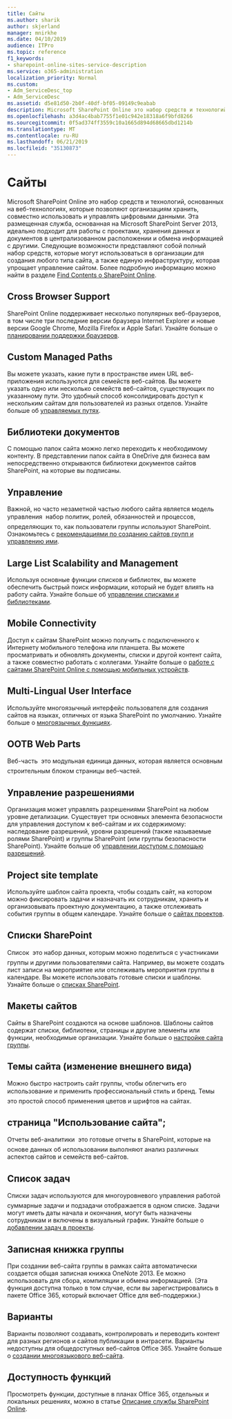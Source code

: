 ```yaml
---
title: Сайты
ms.author: sharik
author: skjerland
manager: mnirkhe
ms.date: 04/10/2019
audience: ITPro
ms.topic: reference
f1_keywords:
- sharepoint-online-sites-service-description
ms.service: o365-administration
localization_priority: Normal
ms.custom:
- Adm_ServiceDesc_top
- Adm_ServiceDesc
ms.assetid: d5e81d50-2b0f-40df-bf05-09149c9eabab
description: Microsoft SharePoint Online это набор средств и технологий, основанных на веб-технологиях, которые позволяют организациям хранить, совместно использовать и управлять цифровыми данными. Эта размещенная служба, основанная на Microsoft SharePoint Server 2013, идеально подходит для работы с проектами, хранения данных и документов в централизованном расположении и обмена информацией с другими. Следующие возможности представляют собой полный набор средств, которые могут использоваться в организации для создания любого типа сайта, а также единую инфраструктуру, которая упрощает управление сайтом. Более подробную информацию можно найти в разделе Find Contents о SharePoint Online.
ms.openlocfilehash: a3d4ac4bab7755f1e01c942e18318a6f9bfd8266
ms.sourcegitcommit: 0f5ad374ff3559c10a1665d894d68665dbd1214b
ms.translationtype: MT
ms.contentlocale: ru-RU
ms.lasthandoff: 06/21/2019
ms.locfileid: "35130873"
---
```

# <a name="sites"></a>Сайты

Microsoft SharePoint Online это набор средств и технологий, основанных на веб-технологиях, которые позволяют организациям хранить, совместно использовать и управлять цифровыми данными. Эта размещенная служба, основанная на Microsoft SharePoint Server 2013, идеально подходит для работы с проектами, хранения данных и документов в централизованном расположении и обмена информацией с другими. Следующие возможности представляют собой полный набор средств, которые могут использоваться в организации для создания любого типа сайта, а также единую инфраструктуру, которая упрощает управление сайтом. Более подробную информацию можно найти в разделе [Find Contents о SharePoint Online](https://support.office.com/Article/Find-content-about-SharePoint-Online-0ff4f5c6-b8b3-4d6a-be9a-99e6dcb9a3b7).
  
## <a name="cross-browser-support"></a>Cross Browser Support
<a name="bkmk_CrossBrowserSupport"> </a>

SharePoint Online поддерживает несколько популярных веб-браузеров, в том числе три последние версии браузера Internet Explorer и новые версии Google Chrome, Mozilla Firefox и Apple Safari. Узнайте больше о [планировании поддержки браузеров](https://go.microsoft.com/fwlink/?LinkId=271048).
  
## <a name="custom-managed-paths"></a>Custom Managed Paths
<a name="bkmk_CustomManagedPaths"> </a>

Вы можете указать, какие пути в пространстве имен URL веб-приложения используются для семейств веб-сайтов. Вы можете указать одно или несколько семейств веб-сайтов, существующих по указанному пути. Это удобный способ консолидировать доступ к нескольким сайтам для пользователей из разных отделов. Узнайте больше об [управляемых путях](https://go.microsoft.com/fwlink/?LinkId=271049).
  
## <a name="document-libraries"></a>Библиотеки документов
<a name="bkmk_SiteFolders"> </a>

С помощью папок сайта можно легко переходить к необходимому контенту. В представлении папок сайта в OneDrive для бизнеса вам непосредственно открываются библиотеки документов сайтов SharePoint, на которые вы подписаны. 
  
## <a name="governance"></a>Управление
<a name="bkmk_Governance"> </a>

Важной, но часто незаметной частью любого сайта является модель управления  набор политик, ролей, обязанностей и процессов, определяющих то, как пользователи группы используют SharePoint. Ознакомьтесь с [рекомендациями по созданию сайтов групп и управлению ими](https://go.microsoft.com/fwlink/?LinkId=271050).
  
## <a name="large-list-scalability-and-management"></a>Large List Scalability and Management
<a name="bkmk_LargeListScalabilityManagement"> </a>

Используя основные функции списков и библиотек, вы можете обеспечить быстрый поиск информации, который не будет влиять на работу сайта. Узнайте больше об [управлении списками и библиотеками](https://go.microsoft.com/fwlink/?LinkId=271051).
  
## <a name="mobile-connectivity"></a>Mobile Connectivity
<a name="bkmk_MobileConnectivity"> </a>

Доступ к сайтам SharePoint можно получить с подключенного к Интернету мобильного телефона или планшета. Вы можете просматривать и обновлять документы, списки и другой контент сайта, а также совместно работать с коллегами. Узнайте больше о [работе с сайтами SharePoint Online с помощью мобильных устройств](https://go.microsoft.com/fwlink/?LinkId=271052).
  
## <a name="multi-lingual-user-interface"></a>Multi-Lingual User Interface
<a name="bkmk_MultiLingualUserInterface"> </a>

Используйте многоязычный интерфейс пользователя для создания сайтов на языках, отличных от языка SharePoint по умолчанию. Узнайте больше о [многоязычных функциях](https://go.microsoft.com/fwlink/?LinkId=271053).
  
## <a name="ootb-web-parts"></a>OOTB Web Parts
<a name="bkmk_OOTBWebParts"> </a>

Веб-часть  это модульная единица данных, которая является основным строительным блоком страницы веб-частей.
  
## <a name="permissions-management"></a>Управление разрешениями
<a name="bkmk_PermissionsManagement"> </a>

Организация может управлять разрешениями SharePoint на любом уровне детализации. Существует три основных элемента безопасности для управления доступом к веб-сайтам и их содержимому: наследование разрешений, уровни разрешений (также называемые ролями SharePoint) и группы SharePoint (или группы безопасности SharePoint). Узнайте больше об [управлении доступом с помощью разрешений](https://go.microsoft.com/fwlink/?LinkId=271054).
  
## <a name="project-site-template"></a>Project site template
<a name="bkmk_Projectsitetemplate"> </a>

Используйте шаблон сайта проекта, чтобы создать сайт, на котором можно фиксировать задачи и назначать их сотрудникам, хранить и организовывать проектную документацию, а также отслеживать события группы в общем календаре. Узнайте больше о [сайтах проектов](https://go.microsoft.com/fwlink/?LinkId=271228).
  
## <a name="sharepoint-lists"></a>Списки SharePoint
<a name="bkmk_SharePointLists"> </a>

Список  это набор данных, которым можно поделиться с участниками группы и другими пользователями сайта. Например, вы можете создать лист записи на мероприятие или отслеживать мероприятия группы в календаре. Вы можете использовать готовые списки и шаблоны. Узнайте больше о [списках SharePoint](https://go.microsoft.com/fwlink/?LinkId=271056).
  
## <a name="site-designs"></a>Макеты сайтов
<a name="bkmk_Templates"> </a>

Сайты в SharePoint создаются на основе шаблонов. Шаблоны сайтов содержат списки, библиотеки, страницы и другие элементы или функции, необходимые организации. Узнайте больше о [настройке сайта группы](https://go.microsoft.com/fwlink/?LinkId=271058).
  
## <a name="site-themes-change-the-look"></a>Темы сайта (изменение внешнего вида)
<a name="bkmk_Themes"> </a>

Можно быстро настроить сайт группы, чтобы облегчить его использование и применить профессиональный стиль и бренд. Темы  это простой способ применения цветов и шрифтов на сайтах.
  
## <a name="site-usage-page"></a>страница "Использование сайта";
<a name="bkmk_UsageAnalytics"> </a>

Отчеты веб-аналитики  это готовые отчеты в SharePoint, которые на основе данных об использовании выполняют анализ различных аспектов сайтов и семейств веб-сайтов. 
  
## <a name="task-list"></a>Список задач
<a name="bkmk_Tasklist"> </a>

Списки задач используются для многоуровневого управления работой  суммарные задачи и подзадачи отображается в одном списке. Задачи могут иметь даты начала и окончания, могут быть назначены сотрудникам и включены в визуальный график. Узнайте больше о [добавлении задач в проекты](https://go.microsoft.com/fwlink/?LinkId=271230).
  
## <a name="team-notebook"></a>Записная книжка группы
<a name="bkmk_TeamSiteNotebook"> </a>

При создании веб-сайта группы в рамках сайта автоматически создается общая записная книжка OneNote 2013. Ее можно использовать для сбора, компиляции и обмена информацией. (Эта функция доступна только в том случае, если вы зарегистрировались в пакете Office 365, который включает Office для веб-поддержки.)
  
## <a name="variations"></a>Варианты
<a name="bkmk_Variations"> </a>

Варианты позволяют создавать, контролировать и переводить контент для разных регионов и сайтов публикации в интрасети. Варианты недоступны для общедоступных веб-сайтов Office 365. Узнайте больше о [создании многоязыкового веб-сайта](https://go.microsoft.com/fwlink/?LinkId=272921).
  
## <a name="feature-availability"></a>Доступность функций
<a name="bkmk_Variations"> </a>

Просмотреть функции, доступные в планах Office 365, отдельных и локальных решениях, можно в статье [Описание службы SharePoint Online](sharepoint-online-service-description.md).
  

